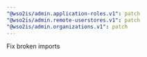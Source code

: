 ```yaml
---
"@wso2is/admin.application-roles.v1": patch
"@wso2is/admin.remote-userstores.v1": patch
"@wso2is/admin.organizations.v1": patch
---
```


Fix broken imports
